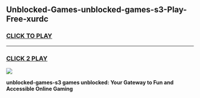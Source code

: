 
## Unblocked-Games-unblocked-games-s3-Play-Free-xurdc
<h3>
<a href="https://premium76.site?title=unblocked-games-s3&ref=19M">CLICK TO PLAY</a></h3>
<hr>

<h3>
<a href="https://premium76.site?title=unblocked-games-s3&ref=19M">CLICK 2 PLAY</a>
  
</h3>

<a href="https://premium76.site?title=unblocked-games-s3&ref=19M"><img src="https://clearcache.store/games.png"></a>


**unblocked-games-s3 games unblocked: Your Gateway to Fun and Accessible Online Gaming**
